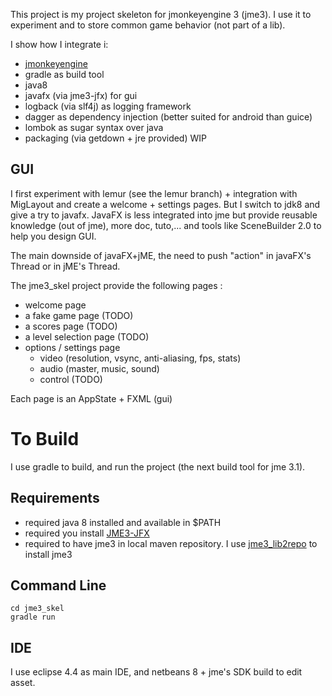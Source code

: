 This project is my project skeleton for jmonkeyengine 3 (jme3).
I use it to experiment and to store common game behavior (not part of a lib).

I show how I integrate i:

* [jmonkeyengine]()
* gradle as build tool
* java8
* javafx (via jme3-jfx) for gui 
* logback (via slf4j) as logging framework
* dagger as dependency injection (better suited for android than guice)
* lombok as sugar syntax over java
* packaging (via getdown + jre provided) WIP

## GUI

I first experiment with lemur (see the lemur branch) + integration with MigLayout and create a welcome + settings pages.
But I switch to jdk8 and give a try to javafx. JavaFX is less integrated into jme but provide reusable knowledge (out of jme), more doc, tuto,... and tools like SceneBuilder 2.0 to help you design GUI.

The main downside of javaFX+jME, the need to push "action" in javaFX's Thread or in jME's Thread.

The jme3_skel project provide the following pages :

* welcome page
* a fake game page (TODO)
* a scores page (TODO)
* a level selection page (TODO)
* options / settings page
  * video (resolution, vsync, anti-aliasing, fps, stats)
  * audio (master, music, sound)
  * control (TODO)

Each page is an AppState + FXML (gui)

# To Build

I use gradle to build, and run the project (the next build tool for jme 3.1).

## Requirements

* required java 8 installed and available in $PATH
* required you install [JME3-JFX](https://github.com/empirephoenix/JME3-JFX)
* required to have jme3 in local maven repository. I use [jme3_lib2repo](https://github.com/davidB/jme3_lib2repo) to install jme3

## Command Line

```
cd jme3_skel
gradle run
```

## IDE

I use eclipse 4.4 as main IDE, and netbeans 8 + jme's SDK build to edit asset.